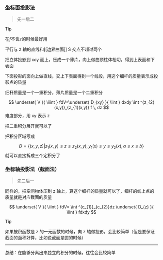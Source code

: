 
### 坐标面投影法

>先一后二


> [!tip] 
> 在$f$不含$z$的时候最好用


平行与 z 轴的直线和[[边界曲面]] S 交点不超过两个

把立体投影到 xoy 面上，压成一个薄片，向上做曲顶柱体相切，得到上表面和下表面

下面投影的面向上做直线，交上下表面得到一个线段，用这个细杆的质量表示成投影点的质量

细杆质量是一个一重积分，薄片质量是一个二重积分


$$
\underset{ V }{ \iiint } fdV=\underset{ D_{xy} }{ \iint } dxdy  \int ^{z_{2}(x,y)}_{z_{1}(x,y)} f \, dz 
$$
难度部分，用 xy 表示 z


把二重积分展开就可以了

把积分区域写成

$$
D=\{(x,y,z)| z_{1}(x,y)\leq z\leq z_{2}(x,y),y_{1}(x)\leq y\leq y_{2}(x),a\leq x\leq b  \}
$$
就可以直接拆成三个定积分了


### 坐标轴投影法（截面法）

>先二后一

同样的，把空间物体压到 z 轴上，算这个细杆的质量就可以了，细杆的线上点的质量就是对应截面的质量

$$
\underset{ V }{ \iiint } fdV= \int ^{c_{1}}_{c_{2}}dz \underset{ D_{z} }{ \iint } fdxdy 
$$

> [!tip]
> 如果被积函数是 z 的一元函数的时候，向 z 轴做投影，会比较简单（但是要保证截面的面积好算，比如说截面是圆的时候）


---

总结：在能够分离出来独立的积分的时候，往往会比较简单
